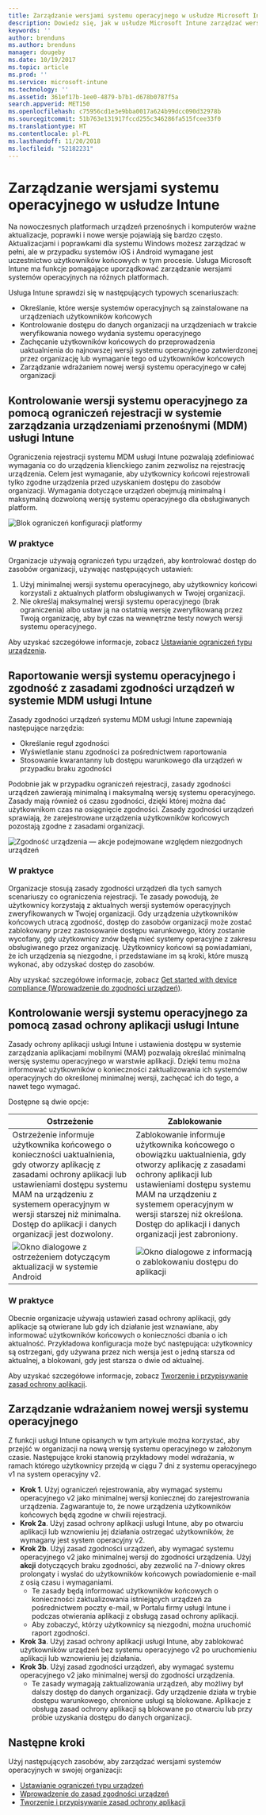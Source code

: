```yaml
---
title: Zarządzanie wersjami systemu operacyjnego w usłudze Microsoft Intune
description: Dowiedz się, jak w usłudze Microsoft Intune zarządzać wersjami systemów operacyjnych na różnych platformach.
keywords: ''
author: brenduns
ms.author: brenduns
manager: dougeby
ms.date: 10/19/2017
ms.topic: article
ms.prod: ''
ms.service: microsoft-intune
ms.technology: ''
ms.assetid: 361ef17b-1ee0-4879-b7b1-d678b0787f5a
search.appverid: MET150
ms.openlocfilehash: c75956cd1e3e9bba0017a624b99dcc090d32978b
ms.sourcegitcommit: 51b763e131917fccd255c346286fa515fcee33f0
ms.translationtype: HT
ms.contentlocale: pl-PL
ms.lasthandoff: 11/20/2018
ms.locfileid: "52182231"
---
```

# <a name="manage-operating-system-versions-with-intune"></a>Zarządzanie wersjami systemu operacyjnego w usłudze Intune
Na nowoczesnych platformach urządzeń przenośnych i komputerów ważne aktualizacje, poprawki i nowe wersje pojawiają się bardzo często. Aktualizacjami i poprawkami dla systemu Windows możesz zarządzać w pełni, ale w przypadku systemów iOS i Android wymagane jest uczestnictwo użytkowników końcowych w tym procesie.  Usługa Microsoft Intune ma funkcje pomagające uporządkować zarządzanie wersjami systemów operacyjnych na różnych platformach.

Usługa Intune sprawdzi się w następujących typowych scenariuszach: 
- Określanie, które wersje systemów operacyjnych są zainstalowane na urządzeniach użytkowników końcowych
- Kontrolowanie dostępu do danych organizacji na urządzeniach w trakcie weryfikowania nowego wydania systemu operacyjnego
- Zachęcanie użytkowników końcowych do przeprowadzenia uaktualnienia do najnowszej wersji systemu operacyjnego zatwierdzonej przez organizację lub wymaganie tego od użytkowników końcowych
- Zarządzanie wdrażaniem nowej wersji systemu operacyjnego w całej organizacji
  
## <a name="operating-system-version-control-using-intune-mobile-device-management-mdm-enrollment-restrictions"></a>Kontrolowanie wersji systemu operacyjnego za pomocą ograniczeń rejestracji w systemie zarządzania urządzeniami przenośnymi (MDM) usługi Intune
Ograniczenia rejestracji systemu MDM usługi Intune pozwalają zdefiniować wymagania co do urządzenia klienckiego zanim zezwolisz na rejestrację urządzenia. Celem jest wymaganie, aby użytkownicy końcowi rejestrowali tylko zgodne urządzenia przed uzyskaniem dostępu do zasobów organizacji. Wymagania dotyczące urządzeń obejmują minimalną i maksymalną dozwoloną wersję systemu operacyjnego dla obsługiwanych platform.
 
![Blok ograniczeń konfiguracji platformy](./media/os-version-platform-configurations.png) 
 
### <a name="in-practice"></a>W praktyce
Organizacje używają ograniczeń typu urządzeń, aby kontrolować dostęp do zasobów organizacji, używając następujących ustawień: 
1. Użyj minimalnej wersji systemu operacyjnego, aby użytkownicy końcowi korzystali z aktualnych platform obsługiwanych w Twojej organizacji. 
2. Nie określaj maksymalnej wersji systemu operacyjnego (brak ograniczenia) albo ustaw ją na ostatnią wersję zweryfikowaną przez Twoją organizację, aby był czas na wewnętrzne testy nowych wersji systemu operacyjnego.

Aby uzyskać szczegółowe informacje, zobacz [Ustawianie ograniczeń typu urządzenia](https://docs.microsoft.com/intune/enrollment-restrictions-set#set-device-type-restrictions).
 
## <a name="operating-system-version-reporting-and-compliance-with-intune-mdm-device-compliance-policies"></a>Raportowanie wersji systemu operacyjnego i zgodność z zasadami zgodności urządzeń w systemie MDM usługi Intune
Zasady zgodności urządzeń systemu MDM usługi Intune zapewniają następujące narzędzia: 
- Określanie reguł zgodności
- Wyświetlanie stanu zgodności za pośrednictwem raportowania
- Stosowanie kwarantanny lub dostępu warunkowego dla urządzeń w przypadku braku zgodności

Podobnie jak w przypadku ograniczeń rejestracji, zasady zgodności urządzeń zawierają minimalną i maksymalną wersję systemu operacyjnego. Zasady mają również oś czasu zgodności, dzięki której można dać użytkownikom czas na osiągnięcie zgodności. Zasady zgodności urządzeń sprawiają, że zarejestrowane urządzenia użytkowników końcowych pozostają zgodne z zasadami organizacji.

![Zgodność urządzenia — akcje podejmowane względem niezgodnych urządzeń](./media/os-version-actions-noncompliance.png) 

### <a name="in-practice"></a>W praktyce
Organizacje stosują zasady zgodności urządzeń dla tych samych scenariuszy co ograniczenia rejestracji. Te zasady powodują, że użytkownicy korzystają z aktualnych wersji systemów operacyjnych zweryfikowanych w Twojej organizacji. Gdy urządzenia użytkowników końcowych utracą zgodność, dostęp do zasobów organizacji może zostać zablokowany przez zastosowanie dostępu warunkowego, który zostanie wycofany, gdy użytkownicy znów będą mieć systemy operacyjne z zakresu obsługiwanego przez organizację. Użytkownicy końcowi są powiadamiani, że ich urządzenia są niezgodne, i przedstawiane im są kroki, które muszą wykonać, aby odzyskać dostęp do zasobów.   

Aby uzyskać szczegółowe informacje, zobacz [Get started with device compliance (Wprowadzenie do zgodności urządzeń)](https://docs.microsoft.com/intune/device-compliance-get-started).
 
## <a name="operating-system-version-controls-using-intune-app-protection-policies"></a>Kontrolowanie wersji systemu operacyjnego za pomocą zasad ochrony aplikacji usługi Intune    
Zasady ochrony aplikacji usługi Intune i ustawienia dostępu w systemie zarządzania aplikacjami mobilnymi (MAM) pozwalają określać minimalną wersję systemu operacyjnego w warstwie aplikacji. Dzięki temu można informować użytkowników o konieczności zaktualizowania ich systemów operacyjnych do określonej minimalnej wersji, zachęcać ich do tego, a nawet tego wymagać.
 
Dostępne są dwie opcje: 

|Ostrzeżenie  |Zablokowanie  |
|---------|---------|
|Ostrzeżenie informuje użytkownika końcowego o konieczności uaktualnienia, gdy otworzy aplikację z zasadami ochrony aplikacji lub ustawieniami dostępu systemu MAM na urządzeniu z systemem operacyjnym w wersji starszej niż minimalna. Dostęp do aplikacji i danych organizacji jest dozwolony.|Zablokowanie informuje użytkownika końcowego o obowiązku uaktualnienia, gdy otworzy aplikację z zasadami ochrony aplikacji lub ustawieniami dostępu systemu MAM na urządzeniu z systemem operacyjnym w wersji starszej niż określona. Dostęp do aplikacji i danych organizacji jest zabroniony.|
|![Okno dialogowe z ostrzeżeniem dotyczącym aktualizacji w systemie Android](./media/os-version-update-warning.png)    |![Okno dialogowe z informacją o zablokowaniu dostępu do aplikacji](./media/os-version-access-blocked.png)          |

 
### <a name="in-practice"></a>W praktyce
Obecnie organizacje używają ustawień zasad ochrony aplikacji, gdy aplikacje są otwierane lub gdy ich działanie jest wznawiane, aby informować użytkowników końcowych o konieczności dbania o ich aktualność. Przykładowa konfiguracja może być następująca: użytkownicy są ostrzegani, gdy używana przez nich wersja jest o jedną starsza od aktualnej, a blokowani, gdy jest starsza o dwie od aktualnej.
 
Aby uzyskać szczegółowe informacje, zobacz [Tworzenie i przypisywanie zasad ochrony aplikacji](https://docs.microsoft.com/intune/app-protection-policies).

## <a name="managing-a-new-operating-system-version-rollout"></a>Zarządzanie wdrażaniem nowej wersji systemu operacyjnego
Z funkcji usługi Intune opisanych w tym artykule można korzystać, aby przejść w organizacji na nową wersję systemu operacyjnego w założonym czasie. Następujące kroki stanowią przykładowy model wdrażania, w ramach którego użytkownicy przejdą w ciągu 7 dni z systemu operacyjnego v1 na system operacyjny v2.
- **Krok 1**. Użyj ograniczeń rejestrowania, aby wymagać systemu operacyjnego v2 jako minimalnej wersji koniecznej do zarejestrowania urządzenia. Zagwarantuje to, że nowe urządzenia użytkowników końcowych będą zgodne w chwili rejestracji.
- **Krok 2a**. Użyj zasad ochrony aplikacji usługi Intune, aby po otwarciu aplikacji lub wznowieniu jej działania ostrzegać użytkowników, że wymagany jest system operacyjny v2.
- **Krok 2b**. Użyj zasad zgodności urządzeń, aby wymagać systemu operacyjnego v2 jako minimalnej wersji do zgodności urządzenia. Użyj **akcji** dotyczących braku zgodności, aby zezwolić na 7-dniowy okres prolongaty i wysłać do użytkowników końcowych powiadomienie e-mail z osią czasu i wymaganiami.
  -  Te zasady będą informować użytkowników końcowych o konieczności zaktualizowania istniejących urządzeń za pośrednictwem poczty e-mail, w Portalu firmy usługi Intune i podczas otwierania aplikacji z obsługą zasad ochrony aplikacji.
  - Aby zobaczyć, którzy użytkownicy są niezgodni, można uruchomić raport zgodności. 
- **Krok 3a**. Użyj zasad ochrony aplikacji usługi Intune, aby zablokować użytkowników urządzeń bez systemu operacyjnego v2 po uruchomieniu aplikacji lub wznowieniu jej działania.
- **Krok 3b**. Użyj zasad zgodności urządzeń, aby wymagać systemu operacyjnego v2 jako minimalnej wersji do zgodności urządzenia.
  - Te zasady wymagają zaktualizowania urządzeń, aby możliwy był dalszy dostęp do danych organizacji. Gdy urządzenie działa w trybie dostępu warunkowego, chronione usługi są blokowane. Aplikacje z obsługą zasad ochrony aplikacji są blokowane po otwarciu lub przy próbie uzyskania dostępu do danych organizacji.

## <a name="next-steps"></a>Następne kroki
Użyj następujących zasobów, aby zarządzać wersjami systemów operacyjnych w swojej organizacji: 

- [Ustawianie ograniczeń typu urządzeń](https://docs.microsoft.com/intune/enrollment-restrictions-set#set-device-type-restrictions)
- [Wprowadzenie do zasad zgodności urządzeń](https://docs.microsoft.com/intune/device-compliance-get-started)
- [Tworzenie i przypisywanie zasad ochrony aplikacji](https://docs.microsoft.com/intune/app-protection-policies)
